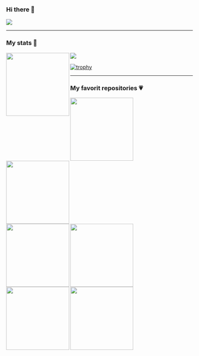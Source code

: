 ### Hi there 👋

![](https://komarev.com/ghpvc/?username=AParovyshnaya&color=AA4FFF)

---

### My stats :metal:

<div>
  <img height="170" align="left" src="https://github-readme-stats.vercel.app/api?username=AParovyshnaya&theme=nightowl&show_icons=true" />
  <img src="https://github-readme-stats.vercel.app/api/top-langs/?username=AParovyshnaya&layout=compact" />
</div>

[![trophy](https://github-profile-trophy.vercel.app/?username=AParovyshnaya&theme=nord)](https://github.com/ryo-ma/github-profile-trophy)

---

### My favorit repositories :heartpulse:

<div>
  <div>
  <a  href="https://github.com/AParovyshnaya/gena"><img height="170" align="left" src="https://github-readme-stats.vercel.app/api/pin/?username=AParovyshnaya&repo=gena&theme=shades-of-purple"></a><a  href="https://github.com/AParovyshnaya/gena"><img src="https://aparovyshnaya.github.io/Noughts-Crosses/images/icon.png" width="170px" height="170px"></a>
  </div>
  <div>
  <a  href="https://github.com/AParovyshnaya/Noughts-Crosses"><img height="170" align="left" src="https://github-readme-stats.vercel.app/api/pin/?username=AParovyshnaya&repo=Noughts-Crosses&theme=shades-of-purple"></a><a  href="https://github.com/AParovyshnaya/Noughts-Crosses"><img src="https://aparovyshnaya.github.io/Noughts-Crosses/images/icon.png" width="170px" height="170px"></a>
  </div>
  <div>
  <a href="https://github.com/AParovyshnaya/uchislov"><img height="170" align="left" src="https://github-readme-stats.vercel.app/api/pin/?username=AParovyshnaya&repo=uchislov&theme=shades-of-purple"></a><a href="https://github.com/AParovyshnaya/uchislov"><img src="https://aparovyshnaya.github.io/uchislov/images/img.png" width="170px" height="170px"></a>
  </div>
  
</div>
